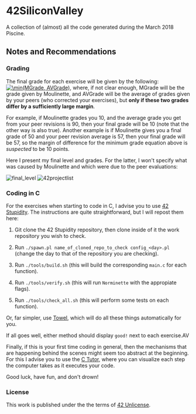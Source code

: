 # 42SiliconValley

A collection of (almost) all the code generated during the March 2018 Piscine.

## Notes and Recommendations

### Grading

The final grade for each exercise will be given by the following: <a href="https://www.codecogs.com/eqnedit.php?latex=\min(MGrade,&space;AVGrade)" target="_blank"><img src="https://latex.codecogs.com/gif.latex?\min(MGrade,&space;AVGrade)" title="\min(MGrade, AVGrade)" /></a>, where, if not clear enough, MGrade will be the grade given by Moulinette, and AVGrade will be the average of grades given by your peers (who corrected your exercises), but **only if these two grades differ by a sufficiently large margin**. 

For example, if Moulinette grades you 10, and the average grade you get from your peer revisions is 90, then your final grade will be 10 (note that the other way is also true). Another example is if Moulinette gives you a final grade of 50 and your peer revision average is 57, then your final grade will be 57, so the margin of difference for the minimum grade equation above is *suspected* to be 10 points.

Here I present my final level and grades. For the latter, I won't specify what was caused by Moulinette and which were due to the peer evaluations:

![final_level](https://user-images.githubusercontent.com/24496178/38461562-c0e72bac-3a88-11e8-9a98-b44cbaab6d62.PNG)
![42projectlist](https://user-images.githubusercontent.com/24496178/38461558-ae420738-3a88-11e8-8ca1-6120832c9d51.PNG)

### Coding in C

For the exercises when starting to code in C, I advise you to use [42 Stupidity](https://github.com/mirror12k/42us-stupidity). The instructions are quite straightforward, but I will repost them here:

1) Git clone the 42 Stupidity repository, then clone inside of it the work repository you wish to check.

2) Run `./spawn.pl name_of_cloned_repo_to_check config_<day>.pl` (change the day to that of the repository you are checking).
3) Run `./tools/build.sh` (this will build the corresponding `main.c` for each function).
4) Run `./tools/verify.sh` (this will run `Norminette` with the appropiate flags).
5) Run `./tools/check_all.sh` (this will perform some tests on each function).

Or, far simpler, use [Towel](https://github.com/oscardemadriz/towel), which will do all these things automatically for you.

If all goes well, either method should display `good!` next to each exercise.AV

Finally, if this is your first time coding in general, then the mechanisms that are happening behind the scenes might seem too abstract at the beginning. For this I advise you to use the [C Tutor](http://pythontutor.com/c.html#mode=edit), where you can visualize each step the computer takes as it executes your code.

Good luck, have fun, and don't drown!

### License

This work is published under the the terms of [42 Unlicense](https://github.com/PDillis/42SiliconValley/blob/master/LICENSE).
